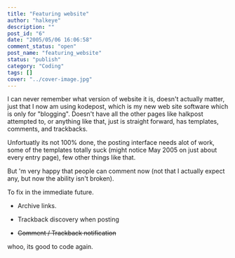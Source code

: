 ```yaml
---
title: "Featuring website"
author: "halkeye"
description: ""
post_id: "6"
date: "2005/05/06 16:06:58"
comment_status: "open"
post_name: "featuring_website"
status: "publish"
category: "Coding"
tags: []
cover: "../cover-image.jpg"
---
```


I can never remember what version of website it is, doesn't actually matter, just that I now am using kodepost, which is my new web site software which is only for "blogging". Doesn't have all the other pages like halkpost attempted to, or anything like that, just is straight forward, has templates, comments, and trackbacks.

Unfortuatly its not 100% done, the posting interface needs alot of work, some of the templates totally suck (might notice May 2005 on just about every entry page), few other things like that.

But 'm very happy that people can comment now (not that I actually expect any, but now the ability isn't broken).

To fix in the immediate future.  

* Archive links.  

* Trackback discovery when posting  

* <s>Comment / Trackback notification</s>

whoo, its good to code again.
